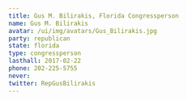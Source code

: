 ```yaml
---
title: Gus M. Bilirakis, Florida Congressperson
name: Gus M. Bilirakis
avatar: /ui/img/avatars/Gus_Bilirakis.jpg
party: republican
state: florida
type: congressperson
lasthall: 2017-02-22
phone: 202-225-5755
never: 
twitter: RepGusBilirakis
---
```

